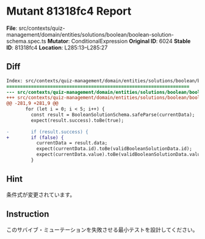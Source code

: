 # Mutant 81318fc4 Report

**File**: src/contexts/quiz-management/domain/entities/solutions/boolean/boolean-solution-schema.spec.ts
**Mutator**: ConditionalExpression
**Original ID**: 6024
**Stable ID**: 81318fc4
**Location**: L285:13–L285:27

## Diff

```diff
Index: src/contexts/quiz-management/domain/entities/solutions/boolean/boolean-solution-schema.spec.ts
===================================================================
--- src/contexts/quiz-management/domain/entities/solutions/boolean/boolean-solution-schema.spec.ts	original
+++ src/contexts/quiz-management/domain/entities/solutions/boolean/boolean-solution-schema.spec.ts	mutated #6024
@@ -281,9 +281,9 @@
       for (let i = 0; i < 5; i++) {
         const result = BooleanSolutionSchema.safeParse(currentData);
         expect(result.success).toBe(true);
 
-        if (result.success) {
+        if (false) {
           currentData = result.data;
           expect(currentData.id).toBe(validBooleanSolutionData.id);
           expect(currentData.value).toBe(validBooleanSolutionData.value);
         }
```

## Hint

条件式が変更されています。

## Instruction

このサバイブ・ミューテーションを失敗させる最小テストを設計してください。
